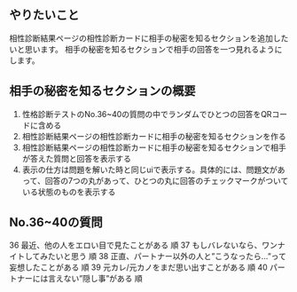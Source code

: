 ## やりたいこと
相性診断結果ページの相性診断カードに相手の秘密を知るセクションを追加したいと思います。
相手の秘密を知るセクションで相手の回答を一つ見れるようにします。

## 相手の秘密を知るセクションの概要
1. 性格診断テストのNo.36~40の質問の中でランダムでひとつの回答をQRコードに含める
2. 相性診断結果ページの相性診断カードに相手の秘密を知るセクションを作る
3. 相性診断結果ページの相性診断カードに相手の秘密を知るセクションで相手が答えた質問と回答を表示する
4. 表示の仕方は問題を解いた時と同じuiで表示する。具体的には、問題文があって、回答の7つの丸があって、ひとつの丸に回答のチェックマークがついている状態のものを表示する

## No.36~40の質問
36	最近、他の人をエロい目で見たことがある	順
37	もしバレないなら、ワンナイトしてみたいと思う	順
38	正直、パートナー以外の人と”こうなったら…”って妄想したことがある	順
39	元カレ/元カノをまだ思い出すことがある	順
40	パートナーには言えない”隠し事”がある	順